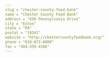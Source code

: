 ```yaml
---
slug = "chester-county-food-bank"
name = "Chester County Food Bank"
address = "650 Pennsylvania Drive"
city = "Exton"
state = "PA"
postal = "19341"
website = "http://chestercountyfoodbank.org/"
phone = "610-873-6000"
fax = "484-359-4346"
---
```

